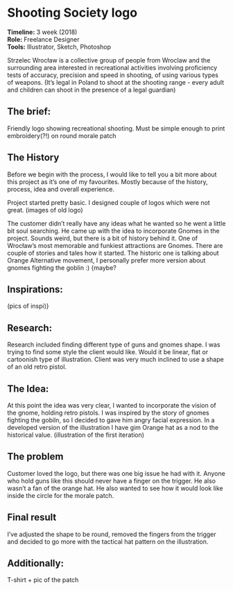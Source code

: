 # Shooting Society logo

<p>
    <strong>Timeline:</strong> 3 week (2018)<br>
    <strong>Role:</strong> Freelance Designer<br>
    <strong>Tools:</strong> Illustrator, Sketch, Photoshop
</p>

Strzelec Wrocław is a collective group of people from Wroclaw and the
surrounding area interested in recreational activities involving proficiency tests of
accuracy, precision and speed in shooting, of using various types of weapons.
(It’s legal in Poland to shoot at the shooting range - every adult and children can
shoot in the presence of a legal guardian) 

## The brief:

Friendly logo showing recreational shooting.
Must be simple enough to print embroidery(?!) on round morale patch

## The History

Before we begin with the process, I would like to tell you a bit more about this
project as it’s one of my favourites. Mostly because of the history, process, idea
and overall experience.

Project started pretty basic. I designed couple of logos which were not great.
(images of old logo)

The customer didn’t really have any ideas what he wanted so he went a little bit
soul searching. He came up with the idea to incorporate Gnomes in the project.
Sounds weird, but there is a bit of history behind it. One of Wrocław’s most
memorable and funkiest attractions are Gnomes. There are couple of stories and
tales how it started. The historic one is talking about Orange Alternative
movement, I personally prefer more version about gnomes fighting the goblin :)
{maybe?

## Inspirations:

(pics of inspi)}

## Research:

Research included finding different type of guns and gnomes shape. I was trying
to find some style the client would like. Would it be linear, flat or cartoonish type
of illustration. Client was very much inclined to use a shape of an old retro pistol.

## The Idea:

At this point the idea was very clear, I wanted to incorporate the vision of the
gnome, holding retro pistols. I was inspired by the story of gnomes fighting the
gobiln, so I decided to gave him angry facial expression. In a developed version of
the illustration I have gim Orange hat as a nod to the historical value.
(illustration of the first iteration)

## The problem

Customer loved the logo, but there was one big issue he had with it. Anyone who
hold guns like this should never have a finger on the trigger. He also wasn’t a fan
of the orange hat. He also wanted to see how it would look like inside the circle
for the morale patch.

## Final result 

I’ve adjusted the shape to be round, removed the fingers from the trigger and
decided to go more with the tactical hat pattern on the illustration.

## Additionally:
T-shirt + pic of the patch